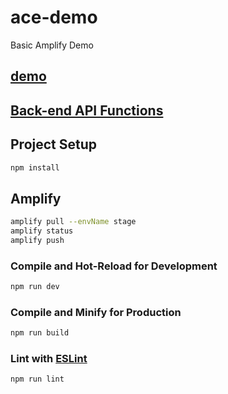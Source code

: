 # ace-demo

Basic Amplify Demo

## [demo](https://master.dx6vwnc4bqqqb.amplifyapp.com)

## [Back-end API Functions](amplify/backend/function/acedemo46b9fae0/src)

## Project Setup

```sh
npm install
```

## Amplify

```sh
amplify pull --envName stage
amplify status
amplify push
```

### Compile and Hot-Reload for Development

```sh
npm run dev
```

### Compile and Minify for Production

```sh
npm run build
```

### Lint with [ESLint](https://eslint.org/)

```sh
npm run lint
```
